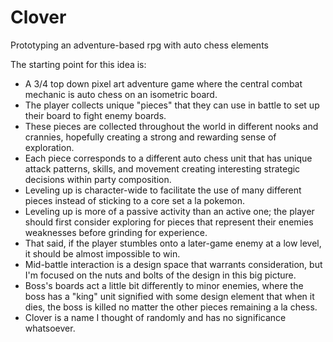 # Clover
 Prototyping an adventure-based rpg with auto chess elements

The starting point for this idea is:
- A 3/4 top down pixel art adventure game where the central combat mechanic is auto chess on an isometric board.
- The player collects unique "pieces" that they can use in battle to set up their board to fight enemy boards.
- These pieces are collected throughout the world in different nooks and crannies, hopefully creating a strong and rewarding sense of exploration.
- Each piece corresponds to a different auto chess unit that has unique attack patterns, skills, and movement creating interesting strategic decisions within party composition.
- Leveling up is character-wide to facilitate the use of many different pieces instead of sticking to a core set a la pokemon.
- Leveling up is more of a passive activity than an active one; the player should first consider exploring for pieces that represent their enemies weaknesses before grinding for experience.
- That said, if the player stumbles onto a later-game enemy at a low level, it should be almost impossible to win.
- Mid-battle interaction is a design space that warrants consideration, but I'm focused on the nuts and bolts of the design in this big picture.
- Boss's boards act a little bit differently to minor enemies, where the boss has a "king" unit signified with some design element that when it dies, the boss is killed no matter the other pieces remaining a la chess.
- Clover is a name I thought of randomly and has no significance whatsoever.
